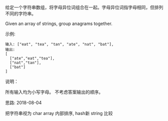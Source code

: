 给定一个字符串数组，将字母异位词组合在一起。字母异位词指字母相同，但排列不同的字符串。

Given an array of strings, group anagrams together.

示例:
```
输入: ["eat", "tea", "tan", "ate", "nat", "bat"],
输出:
[
  ["ate","eat","tea"],
  ["nat","tan"],
  ["bat"]
]
```
说明：

所有输入均为小写字母。
不考虑答案输出的顺序。


思路: 2018-08-04

把字符串视为 char array 内部排序, hash新 string 比较
